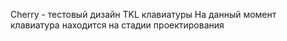 Cherry - тестовый дизайн TKL клавиатуры
На данный момент клавиатура находится на стадии проектирования
